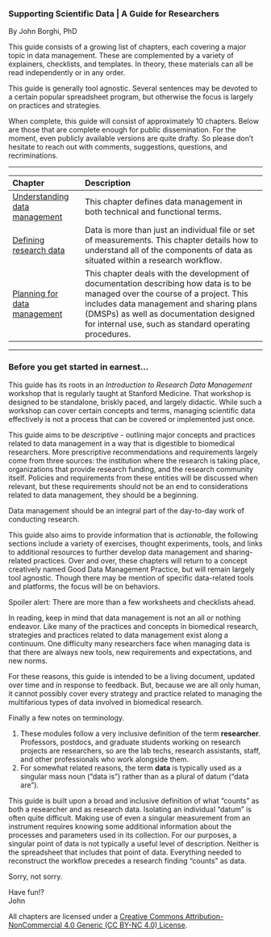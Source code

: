 ### Supporting Scientific Data | A Guide for Researchers

By John Borghi, PhD

This guide consists of a growing list of chapters, each covering a major topic in data management. These are complemented by a variety of explainers, checklists, and templates. In theory, these materials can all be read independently or in any order. 

This guide is generally tool agnostic. Several sentences may be devoted to a certain popular spreadsheet program, but otherwise the focus is largely on practices and strategies.

When complete, this guide will consist of approximately 10 chapters. Below are those that are complete enough for public dissemination. For the moment, even publicly available versions are quite drafty. So please don’t hesitate to reach out with comments, suggestions, questions, and recriminations.

---

| Chapter | Description |
| :---- | :---- |
| [Understanding data management](https://johnborghi.github.io/Supporting_Scientific_Data/SSD_01_introduction) | This chapter defines data management in both technical and functional terms. |
| [Defining research data](https://johnborghi.github.io/Supporting_Scientific_Data/SSD_02_defining-data) | Data is more than just an individual file or set of measurements. This chapter details how to understand all of the components of data as situated within a research workflow. |
| [Planning for data management](https://johnborghi.github.io/Supporting_Scientific_Data/SSD_03_Planning) | This chapter deals with the development of documentation describing how data is to be managed over the course of a project. This includes data management and sharing plans (DMSPs) as well as documentation designed for internal use, such as standard operating procedures. |

---

### Before you get started in earnest…

This guide has its roots in an *Introduction to Research Data Management* workshop that is regularly taught at Stanford Medicine. That workshop is designed to be standalone, briskly paced, and largely didactic. While such a workshop can cover certain concepts and terms, managing scientific data effectively is not a process that can be covered or implemented just once. 

This guide aims to be *descriptive* \- outlining major concepts and practices related to data management in a way that is digestible to biomedical researchers. More prescriptive recommendations and requirements largely come from three sources: the institution where the research is taking place, organizations that provide research funding, and the research community itself. Policies and requirements from these entities will be discussed when relevant, but these requirements should not be an end to considerations related to data management, they should be a beginning. 

Data management should be an integral part of the day-to-day work of conducting research.

This guide also aims to provide information that is *actionable*, the following sections include a variety of exercises, thought experiments, tools, and links to additional resources to further develop data management and sharing-related practices. Over and over, these chapters will return to a concept creatively named Good Data Management Practice, but will remain largely tool agnostic. Though there may be mention of specific data-related tools and platforms, the focus will be on behaviors. 

Spoiler alert: There are more than a few worksheets and checklists ahead.

In reading, keep in mind that data management is not an all or nothing endeavor. Like many of the practices and concepts in biomedical research, strategies and practices related to data management exist along a continuum. One difficulty many researchers face when managing data is that there are always new tools, new requirements and expectations, and new norms. 

For these reasons, this guide is intended to be a living document, updated over time and in response to feedback. But, because we are all only human, it cannot possibly cover every strategy and practice related to managing the multifarious types of data involved in biomedical research.

Finally a few notes on terminology.

1. These modules follow a very inclusive definition of the term **researcher**. Professors, postdocs, and graduate students working on research projects are researchers, so are the lab techs, research assistants, staff, and other professionals who work alongside them.  
2. For somewhat related reasons, the term **data** is typically used as a singular mass noun (“data is”) rather than as a plural of datum (“data are”). 

This guide is built upon a broad and inclusive definition of what “counts” as both a researcher and as research data. Isolating an individual “datum” is often quite difficult. Making use of even a singular measurement from an instrument requires knowing some additional information about the processes and parameters used in its collection. For our purposes, a singular point of data is not typically a useful level of description. Neither is the spreadsheet that includes that point of data. Everything needed to reconstruct the workflow precedes a research finding “counts” as data. 

Sorry, not sorry.

Have fun\!?  
John

All chapters are licensed under a [Creative Commons Attribution-NonCommercial 4.0 Generic (CC BY-NC 4.0) License](https://creativecommons.org/licenses/by-nc/4.0/).
